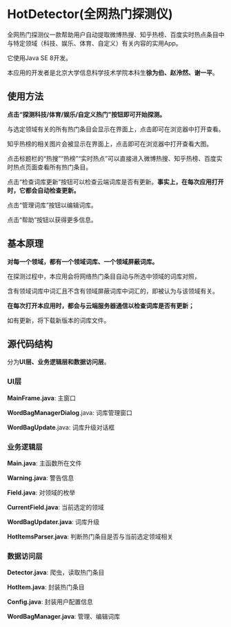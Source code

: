 # HotDetector(全网热门探测仪)
全网热门探测仪一款帮助用户自动提取微博热搜、知乎热榜、百度实时热点条目中与特定领域（科技、娱乐、体育、自定义）有关内容的实用App。

它使用Java SE 8开发。

本应用的开发者是北京大学信息科学技术学院本科生**徐为伯、赵泠然、谢一平**。

## 使用方法

**点击“探测科技/体育/娱乐/自定义热门”按钮即可开始探测。**

与选定领域有关的所有热门条目会显示在界面上，点击即可在浏览器中打开查看。

知乎热榜的相关图片会被显示在界面上，点击即可在浏览器中打开查看大图。

点击标题栏的“热搜”“热榜”“实时热点”可以直接进入微博热搜、知乎热榜、百度实时热点页面查看所有热门条目。

点击“检查词库更新”按钮可以检查云端词库是否有更新。**事实上，在每次应用打开时，它都会自动检查更新。**

点击“管理词库”按钮以编辑词库。

点击“帮助”按钮以获得更多信息。

## 基本原理

**对每一个领域，都有一个领域词库、一个领域屏蔽词库。**

在探测过程中，本应用会将网络热门条目自动与所选中领域的词库对照，

含有领域词库中词汇且不含有领域屏蔽词库中词汇的，即被认为与该领域有关。

**在每次打开本应用时，都会与云端服务器通信以检查词库是否有更新；**

如有更新，将下载新版本的词库文件。

## 源代码结构

分为**UI层、业务逻辑层和数据访问层**。

### UI层

**MainFrame.java**: 主窗口

**WordBagManagerDialog**.java: 词库管理窗口

**WordBagUpdate**.java: 词库升级对话框

### 业务逻辑层

**Main.java**: 主函数所在文件

**Warning.java**: 警告信息

**Field.java**: 对领域的枚举

**CurrentField.java**: 当前选定的领域

**WordBagUpdater.java**: 词库升级

**HotItemsParser.java**: 判断热门条目是否与当前选定领域相关

### 数据访问层

**Detector.java**: 爬虫，读取热门条目

**HotItem.java**: 封装热门条目

**Config.java**: 封装用户配置信息

**WordBagManager.java**: 管理、编辑词库
